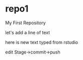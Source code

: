 # repo1
My First Repository

let's add a line of text

here is new text typed from rstudio

edit
Stage->commit->push